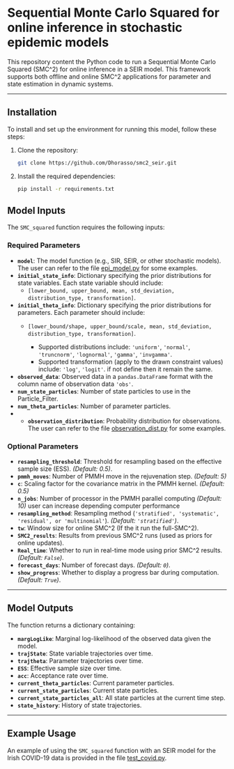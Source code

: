 # Sequential Monte Carlo Squared for online inference in stochastic epidemic models

This repository content the Python code to run a Sequential Monte Carlo Squared (SMC^2) for online inference in a SEIR model.
This framework supports both offline and online SMC^2 applications for parameter and state estimation in dynamic systems.

---


## Installation
To install and set up the environment for running this model, follow these steps:

1. Clone the repository:
    ```bash
    git clone https://github.com/Dhorasso/smc2_seir.git
    ```
2. Install the required dependencies:
    ```bash
    pip install -r requirements.txt
    ```

## Model Inputs

The `SMC_squared` function requires the following inputs:

### Required Parameters
- **`model`**: The model function (e.g., SIR, SEIR, or other stochastic models).  The user can refer to  the file [epi_model.py](https://github.com/Dhorasso/smc2_seir/blob/main/epi_model.py) for some examples. 
- **`initial_state_info`**: Dictionary specifying the prior distributions for state variables. Each state variable should include:
  - `[lower_bound, upper_bound, mean, std_deviation, distribution_type, transformation]`.
- **`initial_theta_info`**: Dictionary specifying the prior distributions for parameters. Each parameter should include:
  - `[lower_bound/shape, upper_bound/scale, mean, std_deviation, distribution_type, transformation]`.
    
    - Supported distributions include: `'uniform'`, `'normal'`, `'truncnorm'`, `'lognormal'`, `'gamma'`, `'invgamma'`.
    - Supported transformation (apply to the drawn constraint values) include: `'log'`, `'logit'`. if not define then it remain the same.
- **`observed_data`**: Observed data in a `pandas.DataFrame` format with the column name of observation data `'obs'`.
- **`num_state_particles`**: Number of state particles to use in the Particle_Filter.
- **`num_theta_particles`**: Number of parameter particles.
- - **`observation_distribution`**: Probability distribution for observations. The user can refer to  the file [observation_dist.py](https://github.com/Dhorasso/smc2_seir/blob/main/observation_dist.py) for some examples. 

### Optional Parameters
- **`resampling_threshold`**: Threshold for resampling based on the effective sample size (ESS). *(Default: 0.5)*.
- **`pmmh_moves`**: Number of PMMH move in the rejuvenation step. *(Default: 5)*
- **`c`**: Scaling factor for the covariance matrix in the PMMH kernel. *(Default: 0.5)*
- **`n_jobs`**: Number of processor in the PMMH parallel computing   *(Default: 10)* user can increase depending computer performance
- **`resampling_method`**: Resampling method (`'stratified', 'systematic', 'residual', or 'multinomial'`). *(Default: `'stratified'`)*.
- **`tw`**: Window size for online SMC^2 (If the it run the full-SMC^2).
- **`SMC2_results`**: Results from previous SMC^2 runs (used as priors for online updates).
- **`Real_time`**: Whether to run in real-time mode using prior SMC^2 results. *(Default: `False`)*.
- **`forecast_days`**: Number of forecast days. *(Default: `0`)*.
- **`show_progress`**: Whether to display a progress bar during computation. *(Default: `True`)*.

---

## Model Outputs

The function returns a dictionary containing:
- **`margLogLike`**: Marginal log-likelihood of the observed data given the model.
- **`trajState`**: State variable trajectories over time.
- **`trajtheta`**: Parameter trajectories over time.
- **`ESS`**: Effective sample size over time.
- **`acc`**: Acceptance rate over time.
- **`current_theta_particles`**: Current parameter particles.
- **`current_state_particles`**: Current state particles.
- **`current_state_particles_all`**: All state particles at the current time step.
- **`state_history`**: History of state trajectories.

---

## Example Usage


An example of using the `SMC_squared` function with an SEIR model for the Irish COVID-19 data is provided in the file [test_covid.py](https://github.com/Dhorasso/smc2_seir/blob/main/test_covid.py).


